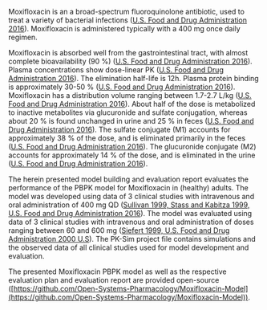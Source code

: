 Moxifloxacin is an a broad-spectrum fluoroquinolone antibiotic, used to treat a variety of bacterial infections ([U.S. Food and Drug Administration 2016](#main-references)). Moxifloxacin is administered typically with a 400 mg once daily regimen.

Moxifloxacin is absorbed well from the gastrointestinal tract, with almost complete bioavailability (90 %) ([U.S. Food and Drug Administration 2016](#main-references)). Plasma concentrations show dose-linear PK ([U.S. Food and Drug Administration 2016](#main-references)). The elimination half-life is 12h. Plasma protein binding is approximately 30-50 % ([U.S. Food and Drug Administration 2016](#main-references)). Moxifloxacin has a distribution volume ranging between 1.7-2.7 L/kg ([U.S. Food and Drug Administration 2016](#main-references)). About half of the dose is metabolized to inactive metabolites via glucuronide and sulfate conjugation, whereas about 20 % is found unchanged in urine and 25 % in feces ([U.S. Food and Drug Administration 2016](#main-references)). The sulfate conjugate (M1) accounts for approximately 38 % of the dose, and is eliminated primarily in the feces ([U.S. Food and Drug Administration 2016](#main-references)). The glucuronide conjugate (M2) accounts for approximately 14 % of the dose, and is eliminated in the urine ([U.S. Food and Drug Administration 2016](#main-references)). 

The herein presented model building and evaluation report evaluates the performance of the PBPK model for Moxifloxacin in (healthy) adults. The model was developed using data of 3 clinical studies with intravenous and oral administration of 400 mg QD ([Sullivan 1999, Stass and Kabitza 1999, U.S. Food and Drug Administration 2016](#main-references)). The model was evaluated using data of 3 clinical studies with intravenous and oral administration of doses ranging between 60 and 600 mg ([Siefert 1999, U.S. Food and Drug Administration 2000 U.S](#main-references)). The PK-Sim project file contains simulations and the observed data of all clinical studies used for model development and evaluation. 

The presented Moxifloxacin PBPK model as well as the respective evaluation plan and evaluation report are provided open-source ([https://github.com/Open-Systems-Pharmacology/Moxifloxacin-Model](https://github.com/Open-Systems-Pharmacology/Moxifloxacin-Model)).

